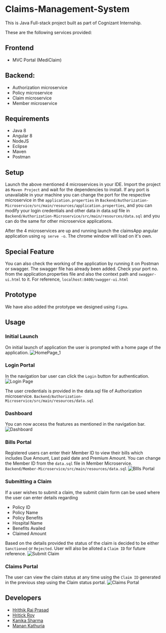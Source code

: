 # Claims-Management-System
This is Java Full-stack project built as part of Cognizant Internship.


These are the following services provided:
## Frontend
* MVC Portal (MediClaim)

## Backend:
* Authorization microservice
* Policy microservice
* Claim microservice
* Member microservice

## Requirements
* Java 8
* Angular 8
* NodeJS
* Eclipse
* Maven
* Postman

## Setup

Launch the above mentioned 4 microservices in your IDE. Import the project as `Maven Project` and wait for the dependencies to install. If any port is unavailable in your machine you can change the port for the respective microservice in the `application.properties` in
`Backend/Authorization-Microservice/src/main/resources/application.properties`, and you can modify your login credentials and other data in data.sql file in `Backend/Authorization-Microservice/src/main/resources/data.sql` and you can do the same for other microservice applications.

After the 4 microservices are up and running launch the claimsApp angular application using `ng serve -o`.
The chrome window will load on it's own.

## Special Feature
You can also check the working of the application by running it on Postman or swagger.
The swagger file has already been added. Check your port no. from the application.properties file and also the context path and `swagger-ui.html` to it.
For reference, `localhost:8400/swagger-ui.html`

## Prototype
We have also added the prototype we designed using `Figma`.

## Usage

### Initial Launch

On initial launch of application the user is prompted with a home page of the application.
![HomePage_1](https://user-images.githubusercontent.com/51511924/182536394-9ee33160-c965-4d63-a8dd-c5f9300be244.jpg)

### Login Portal

In the navigation bar user can click the `Login` button for authentication.
![Login Page](https://user-images.githubusercontent.com/51511924/182536946-9ccf575c-3c7b-456c-a1f1-c155204d0031.jpg)

The user credentials is provided in the data.sql file of Authorization microservice.
`Backend/Authorization-Microservice/src/main/resources/data.sql`

### Dashboard

You can now access the features as mentioned in the navigation bar.
![Dashboard](https://user-images.githubusercontent.com/51511924/182537499-0ccd8727-1c26-4f24-a0ad-7a401dd73fec.jpg)

### Bills Portal

Registered users can enter their Member ID to view their bills which includes Due Amount, Last paid date and Premium Amount.
You can change the Member ID from the `data.sql` file in Member Microservice.
`Backend/Member-Microservice/src/main/resources/data.sql`
![BIlls Portal](https://user-images.githubusercontent.com/51511924/182538224-493f0b6b-4ea1-4047-be69-9d05062c6cd5.jpg)

### Submitting a Claim

If a user wishes to submit a claim, the submit claim form can be used where the user can enter details regarding 
* Policy ID
* Policy Name
* Policy Benefits
* Hospital Name
* Benefits Availed
* Claimed Amount

Based on the details provided the status of the claim is decided to be either `Sanctioned` or `Rejected`. User will also be alloted a `Claim ID` for future reference.
![Submit Claim](https://user-images.githubusercontent.com/51511924/182540964-d44831f1-a483-479f-ac6c-5acedaff3aaf.jpg)

### Claims Portal

The user can view the claim status at any time using the `Claim ID` generated in the previous step using the Claim status portal.
![Claims Portal](https://user-images.githubusercontent.com/51511924/182548043-04e11f94-80ef-4653-91fa-ccf738552be4.jpg)


## Developers
* [Hrithik Raj Prasad](https://github.com/hrithikraj24)
* [Hritick Roy](https://github.com/hr-02)
* [Kanika Sharma](https://github.com/Kanika1012)
* [Manan Kathuria](https://github.com/Mannan05)
